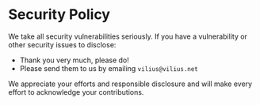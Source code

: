 # Security Policy

We take all security vulnerabilities seriously.
If you have a vulnerability or other security issues to disclose:

- Thank you very much, please do!
- Please send them to us by emailing `vilius@vilius.net`

We appreciate your efforts and responsible disclosure and will make every effort to acknowledge your contributions.
